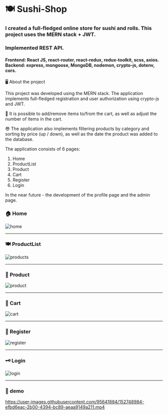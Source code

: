 # 🍽 Sushi-Shop

### I created a full-fledged online store for sushi and rolls. This project uses the MERN stack + JWT. 
### Implemented REST API.
#### Frontend: React JS, react-router, react-redux, redux-toolkit, scss, axios. Backend: express, mongoose, MongoDB, nodemon, crypto-js, dotenv, cors.

🖥 About the project

This project was developed using the MERN stack. The application implements full-fledged registration and user authorization using crypto-js and JWT.

🛒 It is possible to add/remove items to/from the cart, as well as adjust the number of items in the cart.

😎 The application also implements filtering products by category and sorting by price (up / down), as well as the date the product was added to the database.

The application consists of 6 pages:

1. Home
2. ProductList
3. Product
4. Cart
5. Register
6. Login

In the near future - the development of the profile page and the admin page.

### 🏠 Home

![home](https://user-images.githubusercontent.com/95641884/152690126-3d34eb6f-097d-4436-b011-45aa35c900ba.png)

---


### 🍽 ProductList

![products](https://user-images.githubusercontent.com/95641884/152690234-4dcb0a26-3717-4aa6-9b47-d9a62c59cdd8.png)

---


### 🥢 Product

![product](https://user-images.githubusercontent.com/95641884/152690261-5068cd3f-adfd-45bb-a5ba-30a7d346ba72.png)

---


### 🛒 Cart

![cart](https://user-images.githubusercontent.com/95641884/152690296-17cefffc-a292-4413-bf70-cf89980e412e.png)

---


### 🔏 Register 

![register](https://user-images.githubusercontent.com/95641884/152690316-4129dfb6-d124-40f5-a4ff-e0ce394a67d2.png)

---



### 🗝 Login 

![login](https://user-images.githubusercontent.com/95641884/152690376-2f1eaf42-7141-4586-aa5c-78b167bd2e81.png)

---

### 🎥 demo



https://user-images.githubusercontent.com/95641884/152748984-efbd6eac-2b00-4394-bc89-aeaa9149a211.mp4








